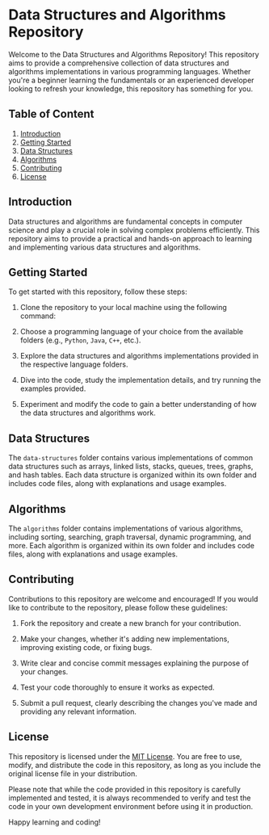 # Data Structures and Algorithms Repository

Welcome to the Data Structures and Algorithms Repository! This repository aims to provide a comprehensive collection of data structures and algorithms implementations in various programming languages. Whether you're a beginner learning the fundamentals or an experienced developer looking to refresh your knowledge, this repository has something for you.

## Table of Content

1. [Introduction](#introduction)
2. [Getting Started](#getting-started)
3. [Data Structures](#data-structures)
4. [Algorithms](#algorithms)
5. [Contributing](#contributing)
6. [License](#license)

## Introduction

Data structures and algorithms are fundamental concepts in computer science and play a crucial role in solving complex problems efficiently. This repository aims to provide a practical and hands-on approach to learning and implementing various data structures and algorithms.

## Getting Started

To get started with this repository, follow these steps:

1. Clone the repository to your local machine using the following command:


2. Choose a programming language of your choice from the available folders (e.g., `Python`, `Java`, `C++`, etc.).

3. Explore the data structures and algorithms implementations provided in the respective language folders.

4. Dive into the code, study the implementation details, and try running the examples provided.

5. Experiment and modify the code to gain a better understanding of how the data structures and algorithms work.

## Data Structures

The `data-structures` folder contains various implementations of common data structures such as arrays, linked lists, stacks, queues, trees, graphs, and hash tables. Each data structure is organized within its own folder and includes code files, along with explanations and usage examples.

## Algorithms

The `algorithms` folder contains implementations of various algorithms, including sorting, searching, graph traversal, dynamic programming, and more. Each algorithm is organized within its own folder and includes code files, along with explanations and usage examples.

## Contributing

Contributions to this repository are welcome and encouraged! If you would like to contribute to the repository, please follow these guidelines:

1. Fork the repository and create a new branch for your contribution.

2. Make your changes, whether it's adding new implementations, improving existing code, or fixing bugs.

3. Write clear and concise commit messages explaining the purpose of your changes.

4. Test your code thoroughly to ensure it works as expected.

5. Submit a pull request, clearly describing the changes you've made and providing any relevant information.

## License

This repository is licensed under the [MIT License](LICENSE). You are free to use, modify, and distribute the code in this repository, as long as you include the original license file in your distribution.

Please note that while the code provided in this repository is carefully implemented and tested, it is always recommended to verify and test the code in your own development environment before using it in production.

Happy learning and coding!
